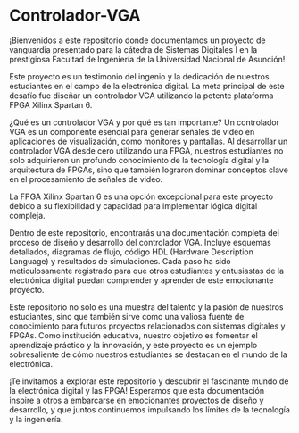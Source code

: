 # Controlador-VGA
¡Bienvenidos a este repositorio donde documentamos un proyecto de vanguardia presentado para la cátedra de Sistemas Digitales I en la prestigiosa Facultad de Ingeniería de la Universidad Nacional de Asunción!

Este proyecto es un testimonio del ingenio y la dedicación de nuestros estudiantes en el campo de la electrónica digital. La meta principal de este desafío fue diseñar un controlador VGA utilizando la potente plataforma FPGA Xilinx Spartan 6.

¿Qué es un controlador VGA y por qué es tan importante? Un controlador VGA es un componente esencial para generar señales de video en aplicaciones de visualización, como monitores y pantallas. Al desarrollar un controlador VGA desde cero utilizando una FPGA, nuestros estudiantes no solo adquirieron un profundo conocimiento de la tecnología digital y la arquitectura de FPGAs, sino que también lograron dominar conceptos clave en el procesamiento de señales de video.

La FPGA Xilinx Spartan 6 es una opción excepcional para este proyecto debido a su flexibilidad y capacidad para implementar lógica digital compleja. 

Dentro de este repositorio, encontrarás una documentación completa del proceso de diseño y desarrollo del controlador VGA. Incluye esquemas detallados, diagramas de flujo, código HDL (Hardware Description Language) y resultados de simulaciones. Cada paso ha sido meticulosamente registrado para que otros estudiantes y entusiastas de la electrónica digital puedan comprender y aprender de este emocionante proyecto.

Este repositorio no solo es una muestra del talento y la pasión de nuestros estudiantes, sino que también sirve como una valiosa fuente de conocimiento para futuros proyectos relacionados con sistemas digitales y FPGAs. Como institución educativa, nuestro objetivo es fomentar el aprendizaje práctico y la innovación, y este proyecto es un ejemplo sobresaliente de cómo nuestros estudiantes se destacan en el mundo de la electrónica.

¡Te invitamos a explorar este repositorio y descubrir el fascinante mundo de la electrónica digital y las FPGA! Esperamos que esta documentación inspire a otros a embarcarse en emocionantes proyectos de diseño y desarrollo, y que juntos continuemos impulsando los límites de la tecnología y la ingeniería. 
